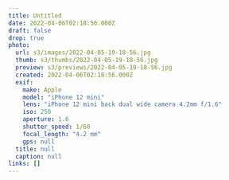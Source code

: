 ```yaml
---
title: Untitled
date: 2022-04-06T02:18:56.000Z
draft: false
drop: true
photo:
  url: s3/images/2022-04-05-19-18-56.jpg
  thumb: s3/thumbs/2022-04-05-19-18-56.jpg
  preview: s3/previews/2022-04-05-19-18-56.jpg
  created: 2022-04-06T02:18:56.000Z
  exif:
    make: Apple
    model: "iPhone 12 mini"
    lens: "iPhone 12 mini back dual wide camera 4.2mm f/1.6"
    iso: 250
    aperture: 1.6
    shutter_speed: 1/60
    focal_length: "4.2 mm"
    gps: null
  title: null
  caption: null
links: []
---
```

